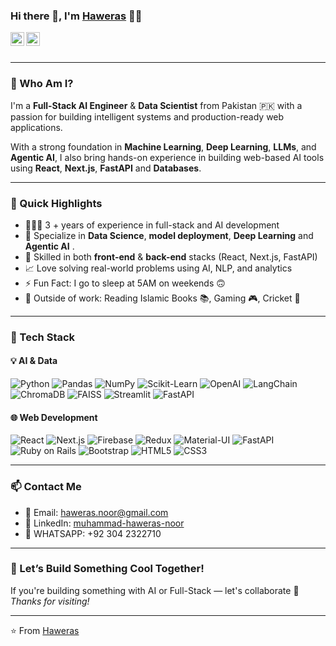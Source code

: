 ### Hi there 👋, I'm [Haweras](https://github.com/MuhammadHaweras) 👨‍💻

<a href="https://www.linkedin.com/in/muhammad-haweras-noor-7aa6b11b2/">
  <img align="left" alt="Haweras' LinkedIn" width="22px" src="https://cdn.jsdelivr.net/npm/simple-icons@v3/icons/linkedin.svg" />
</a>

<a href="mailto:haweras.noor@gmail.com">
  <img align="left" alt="Haweras' Gmail" width="22px" src="https://cdn.jsdelivr.net/npm/simple-icons@v3/icons/gmail.svg" />
</a>

<br />
<br />

---

### 🧠 Who Am I?

I'm a **Full-Stack AI Engineer** & **Data Scientist** from Pakistan 🇵🇰 with a passion for building intelligent systems and production-ready web applications.

With a strong foundation in **Machine Learning**, **Deep Learning**, **LLMs**, and **Agentic AI**, I also bring hands-on experience in building web-based AI tools using **React**, **Next.js**, **FastAPI** and **Databases**.

---

### 🚀 Quick Highlights

- 👨🏽‍💻 3 + years of experience in full-stack and AI development
- 🧠 Specialize in **Data Science**,  **model deployment**, **Deep Learning** and  **Agentic AI** .
- 🧰 Skilled in both **front-end** & **back-end** stacks (React, Next.js, FastAPI)
- 📈 Love solving real-world problems using AI, NLP, and analytics
- ⚡ Fun Fact: I go to sleep at 5AM on weekends 🙃
- 📖 Outside of work: Reading Islamic Books 📚, Gaming 🎮, Cricket 🏏

---

### 🔧 Tech Stack

#### 💡 AI & Data
![Python](https://img.shields.io/badge/-Python-black?style=flat-square&logo=python)
![Pandas](https://img.shields.io/badge/-Pandas-black?style=flat-square&logo=pandas)
![NumPy](https://img.shields.io/badge/-NumPy-black?style=flat-square&logo=numpy)
![Scikit-Learn](https://img.shields.io/badge/-ScikitLearn-black?style=flat-square&logo=scikit-learn)
![OpenAI](https://img.shields.io/badge/-OpenAI-black?style=flat-square&logo=openai)
![LangChain](https://img.shields.io/badge/-LangChain-black?style=flat-square)
![ChromaDB](https://img.shields.io/badge/-ChromaDB-black?style=flat-square)
![FAISS](https://img.shields.io/badge/-FAISS-black?style=flat-square)
![Streamlit](https://img.shields.io/badge/-Streamlit-black?style=flat-square&logo=streamlit)
![FastAPI](https://img.shields.io/badge/-FastAPI-black?style=flat-square&logo=fastapi)

#### 🌐 Web Development
![React](https://img.shields.io/badge/-React-black?style=flat-square&logo=react)
![Next.js](https://img.shields.io/badge/-Next-black?style=flat-square&logo=next.js)
![Firebase](https://img.shields.io/badge/-Firebase-black?style=flat-square&logo=firebase)
![Redux](https://img.shields.io/badge/-Redux-black?style=flat-square&logo=redux)
![Material-UI](https://img.shields.io/badge/-Material_UI-black?style=flat-square&logo=material-ui)
![FastAPI](https://img.shields.io/badge/-FastAPI-black?style=flat-square&logo=fastapi)
![Ruby on Rails](https://img.shields.io/badge/-RubyOnRails-red?style=flat-square&logo=rails)
![Bootstrap](https://img.shields.io/badge/-Bootstrap-black?style=flat-square&logo=bootstrap)
![HTML5](https://img.shields.io/badge/-HTML5-black?style=flat-square&logo=html5)
![CSS3](https://img.shields.io/badge/-CSS3-black?style=flat-square&logo=css3)

---

### 📫 Contact Me

- 📧 Email: [haweras.noor@gmail.com](mailto:haweras.noor@gmail.com)
- 💼 LinkedIn: [muhammad-haweras-noor](https://www.linkedin.com/in/muhammad-haweras-noor-7aa6b11b2/)
- 📱 WHATSAPP: +92 304 2322710

---

### 📌 Let’s Build Something Cool Together!
If you're building something with AI or Full-Stack — let's collaborate 🚀  
_Thanks for visiting!_

<hr/>

⭐️ From [Haweras](https://github.com/MuhammadHaweras)
